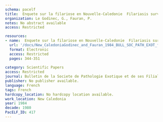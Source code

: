 ```yaml
---
schema: pacelf
title:  Enquete sur la filariose en Nouvelle-Caledonie  Filariasis survey in New Caledonia  
organization: Le Godinec, G., Fauran, P.
notes: No abstract available
access: Restricted

resources:
- name:  Enquete sur la filariose en Nouvelle-Caledonie  Filariasis survey in New Caledonia  
  url: '/docs/New_CaledoniaGodinec_and_Fauran_1984_BULL_SOC_PATH_EXOT_filariasis_New_Caledonia.txt'
  format: Electronic
  access: Restricted
  pages: 344-351
 
category: Scientific Papers
access: Restricted
journal: Bulletin de la Societe de Pathologie Exotique et de ses Filiales
publisher: No publisher available. 
language: French 
tags: French 
hardcopy_location: No hardcopy location available.
work_location: New Caledonia
year: 1984
decade: 1980
PacELF_ID: 417
---
```

